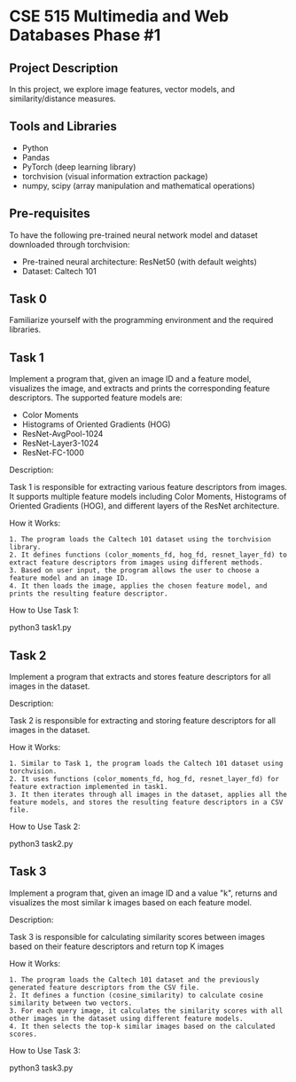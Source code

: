 # CSE 515 Multimedia and Web Databases Phase #1

## Project Description

In this project, we explore image features, vector models, and similarity/distance measures.

## Tools and Libraries

- Python
- Pandas
- PyTorch (deep learning library)
- torchvision (visual information extraction package)
- numpy, scipy (array manipulation and mathematical operations)

## Pre-requisites

To have the following pre-trained neural network model and dataset downloaded through torchvision:

- Pre-trained neural architecture: ResNet50 (with default weights)
- Dataset: Caltech 101

## Task 0

Familiarize yourself with the programming environment and the required libraries.


## Task 1

Implement a program that, given an image ID and a feature model, visualizes the image, and extracts and prints the corresponding feature descriptors. The supported feature models are:

- Color Moments
- Histograms of Oriented Gradients (HOG)
- ResNet-AvgPool-1024
- ResNet-Layer3-1024
- ResNet-FC-1000

Description:

Task 1 is responsible for extracting various feature descriptors from images. It supports multiple feature models including Color Moments, Histograms of Oriented Gradients (HOG), and different layers of the ResNet architecture.

How it Works:

    1. The program loads the Caltech 101 dataset using the torchvision library.
    2. It defines functions (color_moments_fd, hog_fd, resnet_layer_fd) to extract feature descriptors from images using different methods.
    3. Based on user input, the program allows the user to choose a feature model and an image ID.
    4. It then loads the image, applies the chosen feature model, and prints the resulting feature descriptor.

How to Use Task 1:

python3 task1.py

## Task 2

Implement a program that extracts and stores feature descriptors for all images in the dataset.

Description:

Task 2 is responsible for extracting and storing feature descriptors for all images in the dataset.

How it Works:

    1. Similar to Task 1, the program loads the Caltech 101 dataset using torchvision.
    2. It uses functions (color_moments_fd, hog_fd, resnet_layer_fd) for feature extraction implemented in task1.
    3. It then iterates through all images in the dataset, applies all the feature models, and stores the resulting feature descriptors in a CSV file.

How to Use Task 2:

python3 task2.py

## Task 3

Implement a program that, given an image ID and a value "k", returns and visualizes the most similar k images based on each feature model.

Description:

Task 3 is responsible for calculating similarity scores between images based on their feature descriptors and return top K images

How it Works:

    1. The program loads the Caltech 101 dataset and the previously generated feature descriptors from the CSV file.
    2. It defines a function (cosine_similarity) to calculate cosine similarity between two vectors.
    3. For each query image, it calculates the similarity scores with all other images in the dataset using different feature models.
    4. It then selects the top-k similar images based on the calculated scores.

How to Use Task 3:

python3 task3.py